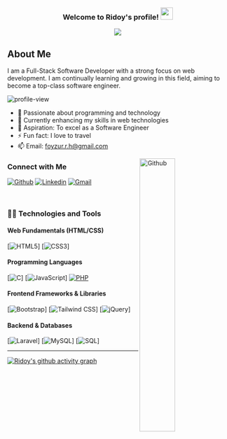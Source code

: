 <h3 align="center">
  Welcome to Ridoy's profile!
  <img src="https://media.giphy.com/media/hvRJCLFzcasrR4ia7z/giphy.gif" width="28">
</h3>

<p align="center">
  <a href="https://git.io/typing-svg"><img src="https://readme-typing-svg.herokuapp.com?font=Fira+Code&pause=1000&color=F75C7E&center=true&width=700&height=60&lines=Full-Stack+Software+Developer;Specializing+in+Web+Development;Passionate+About+Learning"></a>
</p>

## About Me
I am a Full-Stack Software Developer with a strong focus on web development. I am continually learning and growing in this field, aiming to become a top-class software engineer.

<img src="https://komarev.com/ghpvc/?username=frridoy&label=Profile%20views&color=0e75b6&style=flat" alt="profile-view" /> 

- 👀 Passionate about programming and technology
- 🌱 Currently enhancing my skills in web technologies
- 🥅 Aspiration: To excel as a Software Engineer
- ⚡ Fun fact: I love to travel
- 📫 Email: foyzur.r.h@gmail.com

<img width="40%" align="right" alt="Github" src="https://raw.githubusercontent.com/onimur/.github/master/.resources/git-header.svg" />

### Connect with Me
[![Github](https://img.shields.io/badge/-Github-000?style=flat&logo=Github&logoColor=white)](https://github.com/frridoy)
[![Linkedin](https://img.shields.io/badge/-LinkedIn-blue?style=flat&logo=Linkedin&logoColor=white)](https://www.linkedin.com/in/frridoy/)
[![Gmail](https://img.shields.io/badge/-Gmail-c14438?style=flat&logo=Gmail&logoColor=white)](mailto:foyzur.r.h@gmail.com)

<br />

### 👨‍💻 Technologies and Tools

#### Web Fundamentals (HTML/CSS)
[![HTML5](https://img.shields.io/badge/HTML5-E34F26?logo=html5&logoColor=white)]
[![CSS3](https://img.shields.io/badge/CSS3-1572B6?logo=css3&logoColor=white)]

#### Programming Languages
[![C](https://img.shields.io/badge/C-A8B9CC?logo=c&logoColor=black)]
[![JavaScript](https://img.shields.io/badge/JavaScript-F7DF1E?logo=javascript&)]
[![PHP](https://img.shields.io/badge/PHP-777BB4?logo=php&logoColor=white)](your-link)

#### Frontend Frameworks & Libraries
[![Bootstrap](https://img.shields.io/badge/Bootstrap-7952B3?logo=bootstrap&logoColor=white)]
[![Tailwind CSS](https://img.shields.io/badge/Tailwind_CSS-06B6D4?logo=tailwind-css&logoColor=white)]
[![jQuery](https://img.shields.io/badge/jQuery-0769AD?logo=jquery&logoColor=white)]

#### Backend & Databases
[![Laravel](https://img.shields.io/badge/Laravel-FF2D20?logo=laravel&logoColor=white)]
[![MySQL](https://img.shields.io/badge/MySQL-4479A1?logo=mysql&logoColor=white)]
[![SQL](https://img.shields.io/badge/SQL-003B57?logo=postgresql&logoColor=white)]

---

[facebook]: https://www.facebook.com/F.R.Hridoy/
[linkedin]: https://www.linkedin.com/in/frridoy/

[![Ridoy's github activity graph](https://fabianocouto-activity-graph.vercel.app/graph/?username=frridoy&custom_title=Ridoy's%20Contribution%20Graph&theme=github-compact)](https://www.linkedin.com/in/frridoy/)
